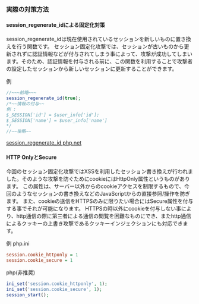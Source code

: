 ### 実際の対策方法
#### session_regenerate_idによる固定化対策
session_regenerate_idは現在使用されているセッションを新しいものに置き換えを行う関数です。
セッション固定化攻撃では、セッションが古いものから更新されずに認証情報などが付与されてしまう事によって、攻撃が成功してしまいます。そのため、認証情報を付与される前に、この関数を利用することで攻撃者の設定したセッションから新しいセッションに更新することができます。

例
```php
//~~~前略~~~
session_regenerate_id(true);
/*~~情報の付与~~
例 :
$_SESSION['id'] = $user_info['id'];
$_SESSION['name'] = $user_info['name']
*/
//~~後略~~
```

[session_regenerate_id php.net](http://php.net/manual/ja/function.session-regenerate-id.php)

#### HTTP OnlyとSecure
今回のセッション固定化攻撃ではXSSを利用したセッション書き換えが行われました。そのような攻撃を防ぐためにcookieにはHttpOnly属性というものがあります。
この属性は、サーバー以外からのcookieアクセスを制限するもので、今回のようなセッションの書き換えなどのJavaScriptからの直接参照/操作を防ぎます。
また、cookieの送信をHTTPSのみに限りたい場合にはSecure属性を付与する事でそれが可能になります。
HTTPSの時以外にcookieを付与しない事により、http通信の際に第三者による通信の閲覧を困難なものにでき、またhttp通信によるクッキーの上書き攻撃であるクッキーインジェクションにも対応できます。

例
php.ini
```php.ini
session.cookie_httponly = 1
session.cookie_secure = 1
```
php(非推奨)
```php
ini_set('session.cookie_httponly', 1);
ini_set('session.cookie_secure', 1);
session_start();
```
